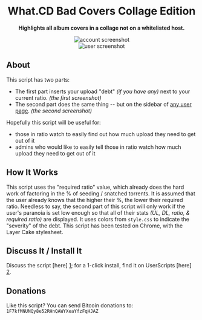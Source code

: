 <h1 align="center">What.CD Bad Covers Collage Edition</h1>

<p align="center"><b>Highlights all album covers in a collage not on a whitelisted host.</b></p>

<p align="center">
  <img src="https://raw.github.com/Wingman4l7/debtcalc/master/debtcalc_my.png" alt="account screenshot"/>
<BR>
  <img src="https://raw.github.com/Wingman4l7/debtcalc/master/debtcalc_user.png" alt="user screenshot"/>
</p>

About
-----
This script has two parts:

  - The first part inserts your upload "debt" *(if you have any)* next to your current ratio. *(the first screenshot)* 
  - The second part does the same thing -- but on the sidebar of <u>any user page</u>. *(the second screenshot)*

Hopefully this script will be useful for:

  - those in ratio watch to easily find out how much upload they need to get out of it
  - admins who would like to easily tell those in ratio watch how much upload they need to get out of it

How It Works
------------
This script uses the "required ratio" value, which already does the hard work of factoring in the % of seeding / snatched torrents. It is assumed that the user already knows that the higher their %, the lower their required ratio. Needless to say, the second part of this script will only work if the user's paranoia is set low enough so that all of their stats *(UL, DL, ratio, & required ratio)* are displayed. It uses colors from `style.css` to indicate the "severity" of the debt.
This script has been tested on Chrome, with the Layer Cake stylesheet.

Discuss It / Install It
-----------------------
Discuss the script [here] [1]; for a 1-click install, find it on UserScripts [here] [2].

  [1]: https://what.cd/forums.php?action=viewthread&threadid=171416
  [2]: http://userscripts.org/scripts/show/162954

Donations
---------
Like this script?  You can send Bitcoin donations to: `1F7kfMNUNQy8e52RHnQAWYXeaYfzFqHJAZ`
